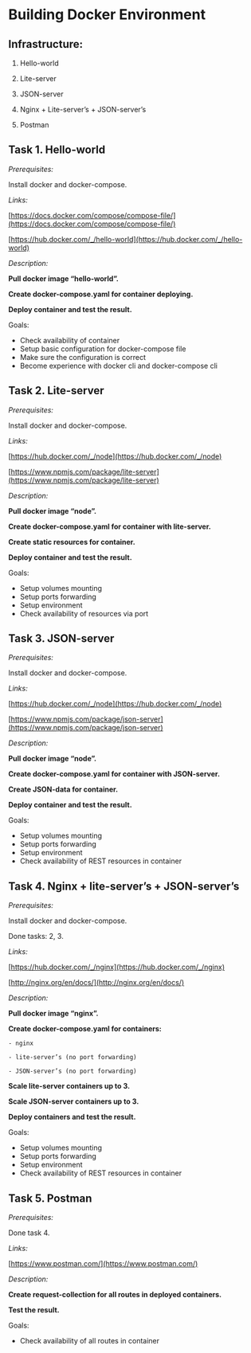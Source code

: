 

# Building Docker Environment

## Infrastructure:


1. Hello-world

2.  Lite-server

3. JSON-server

4. Nginx + Lite-server’s + JSON-server’s

5. Postman


## Task 1. Hello-world

_Prerequisites:_

Install docker and docker-compose.

_Links:_

[https://docs.docker.com/compose/compose-file/](https://docs.docker.com/compose/compose-file/)

[https://hub.docker.com/_/hello-world](https://hub.docker.com/_/hello-world)

_Description:_

**Pull docker image “hello-world”.**

**Create docker-compose.yaml for container deploying.**


**Deploy container and test the result.**

Goals:



* Check availability of container
* Setup basic configuration for docker-compose file
* Make sure the configuration is correct
* Become experience with docker cli and docker-compose cli


## Task 2. Lite-server

_Prerequisites:_

Install docker and docker-compose.

_Links:_

[https://hub.docker.com/_/node](https://hub.docker.com/_/node)

[https://www.npmjs.com/package/lite-server](https://www.npmjs.com/package/lite-server)

_Description:_

**Pull docker image “node”.**

**Create docker-compose.yaml for container with lite-server.**

**Create static resources for container.**


**Deploy container and test the result.**

Goals:

* Setup volumes mounting
* Setup ports forwarding
* Setup environment
* Check availability of resources via port


## Task 3. JSON-server

_Prerequisites:_

Install docker and docker-compose.

_Links:_

[https://hub.docker.com/_/node](https://hub.docker.com/_/node)

[https://www.npmjs.com/package/json-server](https://www.npmjs.com/package/json-server)

_Description:_

**Pull docker image “node”.**

**Create docker-compose.yaml for container with JSON-server.**

**Create JSON-data for container.**

**Deploy container and test the result.**

Goals:



* Setup volumes mounting
* Setup ports forwarding
* Setup environment
* Check availability of REST resources in container


## Task 4. Nginx + lite-server’s + JSON-server’s

_Prerequisites:_

Install docker and docker-compose.

Done tasks: 2, 3.

_Links:_

[https://hub.docker.com/_/nginx](https://hub.docker.com/_/nginx)

[http://nginx.org/en/docs/](http://nginx.org/en/docs/)

_Description:_

**Pull docker image “nginx”.**

**Create docker-compose.yaml for containers:**

    - nginx

    - lite-server’s (no port forwarding)

    - JSON-server’s (no port forwarding)

**Scale lite-server containers up to 3.**

**Scale JSON-server containers up to 3.**


**Deploy containers and test the result.**

Goals:



* Setup volumes mounting
* Setup ports forwarding
* Setup environment
* Check availability of REST resources in container


## Task 5. Postman

_Prerequisites:_

Done task 4.

_Links:_

[https://www.postman.com/](https://www.postman.com/)

_Description:_

**Create request-collection for all routes in deployed containers.**

**Test the result.**

Goals:



* Check availability of all routes in container
